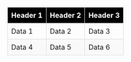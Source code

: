 <!DOCTYPE html>
<html>
<head>
    <style>
        .custom-table {
            width: 100%;
            border-collapse: collapse;
        }
        .custom-table th, .custom-table td {
            border: 1px solid #ddd; /* Light grey border */
            padding: 8px; /* Padding for content */
            text-align: left; /* Align text to the left */
        }
        .custom-table th {
            background-color: #000; /* Black background */
            color: #fff; /* White text */
        }
        .custom-table tr:nth-child(even) {
            background-color: #f9f9f9; /* Zebra striping for even rows */
        }
        .custom-table tr:hover {
            background-color: #eaeaea; /* Hover effect for table row */
        }
    </style>
</head>
<body>

<table class="custom-table">
    <thead>
        <tr>
            <th>Header 1</th>
            <th>Header 2</th>
            <th>Header 3</th>
        </tr>
    </thead>
    <tbody>
        <tr>
            <td>Data 1</td>
            <td>Data 2</td>
            <td>Data 3</td>
        </tr>
        <tr>
            <td>Data 4</td>
            <td>Data 5</td>
            <td>Data 6</td>
        </tr>
        <!-- Add more rows as needed -->
    </tbody>
</table>

</body>
</html>
